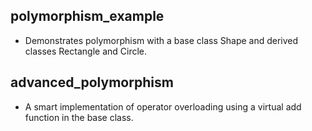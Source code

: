 ## polymorphism_example
- Demonstrates polymorphism with a base class Shape and derived classes Rectangle and Circle.

## advanced_polymorphism
- A smart implementation of operator overloading using a virtual add function in the base class.